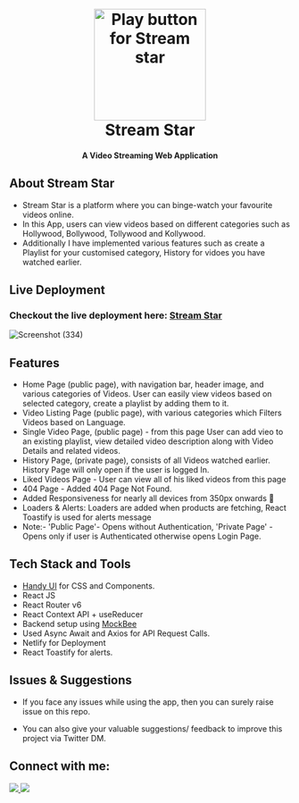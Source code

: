 
<h1 align="center"> <br>
  <a href="https://stream-star.netlify.app/" target="_blank"><img src="https://img.icons8.com/ios-filled/200/FAB005/play-button-circled--v1.png" alt="Play button for Stream star" width="200"></a>
  <br>
Stream Star
  <br></h1>

<h4 align="center">A Video Streaming Web Application</h4>


## About Stream Star

-  Stream Star is a platform where you can binge-watch your favourite videos online.
- In this App, users can view videos based on different categories such as Hollywood, Bollywood, Tollywood and Kollywood.
- Additionally I have implemented various features such as create a Playlist for your customised category, History for vidoes you have watched earlier.

## Live Deployment

### Checkout the live deployment here:  <a href="https://stream-star.netlify.app/" target="_blank">Stream Star</a>



![Screenshot (334)](https://user-images.githubusercontent.com/69259490/205503744-7afcffc1-1f87-4bf2-b77a-e5f2422a9ab4.png)

## Features

* Home Page (public page), with navigation bar, header image, and various categories of Videos. User can easily view videos based on selected category, create a playlist by adding them to it.
* Video Listing Page (public page), with various categories which Filters Videos based on Language.
* Single Video Page, (public page) - from this page User can add vieo to an existing playlist, view detailed video description along with Video Details and related videos.
* History Page, (private page), consists of all Videos watched earlier. History Page will only open if the user is logged In.
* Liked Videos Page - User can view all of his liked videos from this page
* 404 Page - Added 404 Page Not Found.
* Added Responsiveness for nearly all devices from 350px onwards :tada:
* Loaders & Alerts: Loaders are added when products are fetching, React Toastify is used for alerts message
* Note:- 'Public Page'- Opens without Authentication, 'Private Page' - Opens only if user is Authenticated otherwise opens Login Page.


## Tech Stack and Tools

* <a href="https://handy-ui.netlify.app/" target="_blank"> Handy UI</a> for CSS and Components.
* React JS
* React Router v6
* React Context API + useReducer
* Backend setup using <a href="https://mockbee.netlify.app/" traget="_blank">MockBee</a>
* Used Async Await and Axios for API Request Calls.
* Netlify for Deployment
* React Toastify for alerts.



## Issues & Suggestions

* If you face any issues while using the app, then you can surely raise issue on this repo.


* You can also give your valuable suggestions/ feedback to improve this project via Twitter DM.



## Connect with me:


<a href="https://twitter.com/Codesh_"><img src="https://img.shields.io/badge/Twitter-1DA1F2?style=for-the-badge&logo=twitter&logoColor=white"/>
</a>
<a href="https://github.com/kotesh-arya"><img src="https://img.shields.io/badge/GitHub-100000?style=for-the-badge&logo=github&logoColor=white"/></a>
